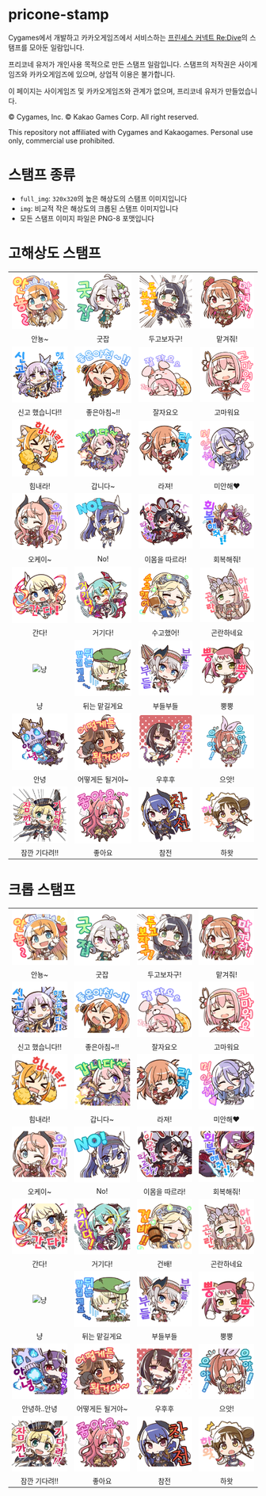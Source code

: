 # pricone-stamp
Cygames에서 개발하고 카카오게임즈에서 서비스하는 [프린세스 커넥트 Re:Dive](http://priconne.kakaogame.com/)의 스탬프를 모아둔 일람입니다.

프리코네 유저가 개인사용 목적으로 만든 스탬프 일람입니다. 스탬프의 저작권은 사이게임즈와 카카오게임즈에 있으며, 상업적 이용은 불가합니다.

이 페이지는 사이게임즈 및 카카오게임즈와 관계가 없으며, 프리코네 유저가 만들었습니다.

© Cygames, Inc. © Kakao Games Corp. All right reserved.

This repository not affiliated with Cygames and Kakaogames. Personal use only, commercial use prohibited.


# 스탬프 종류
* `full_img`: `320x320`의 높은 해상도의 스탬프 이미지입니다
* `img`: 비교적 작은 해상도의 크롭된 스탬프 이미지입니다
* 모든 스탬프 이미지 파일은 PNG-8 포맷입니다

# 고해상도 스탬프
|||||
|:-------------:|:-------------:|:-------------:|:-------------:|
| ![안뇽~](https://raw.githubusercontent.com/sokcuri/pricone-stamp/master/full_img/%EC%95%88%EB%87%BD~.png) | ![굿잡](https://raw.githubusercontent.com/sokcuri/pricone-stamp/master/full_img/%EA%B5%BF%EC%9E%A1.png) | ![두고보자구](https://raw.githubusercontent.com/sokcuri/pricone-stamp/master/full_img/%EB%91%90%EA%B3%A0%EB%B3%B4%EC%9E%90%EA%B5%AC!.png) | ![맡겨줘~](https://raw.githubusercontent.com/sokcuri/pricone-stamp/master/full_img/%EB%A7%A1%EA%B2%A8%EC%A4%98!.png) |
| 안뇽~ | 굿잡 | 두고보자구! | 맡겨줘! |
| ![신고 했습니다!!](https://raw.githubusercontent.com/sokcuri/pricone-stamp/master/full_img/%EC%8B%A0%EA%B3%A0%ED%96%88%EC%8A%B5%EB%8B%88%EB%8B%A4!!.png) | ![좋은아침~!!](https://raw.githubusercontent.com/sokcuri/pricone-stamp/master/full_img/%EC%A2%8B%EC%9D%80%EC%95%84%EC%B9%A8.png) | ![잘자요오](https://raw.githubusercontent.com/sokcuri/pricone-stamp/master/full_img/%EC%9E%98%EC%9E%90%EC%9A%94%EC%98%A4.png) | ![고마워요](https://raw.githubusercontent.com/sokcuri/pricone-stamp/master/full_img/%EA%B3%A0%EB%A7%88%EC%9B%8C%EC%9A%94.png) |
| 신고 했습니다!! | 좋은아침~!! | 잘자요오 | 고마워요 |
| ![힘내라!](https://raw.githubusercontent.com/sokcuri/pricone-stamp/master/full_img/%ED%9E%98%EB%82%B4%EB%9D%BC!.png) | ![갑니다~](https://raw.githubusercontent.com/sokcuri/pricone-stamp/master/full_img/%EA%B0%91%EB%8B%88%EB%8B%A4~.png) | ![라져!](https://raw.githubusercontent.com/sokcuri/pricone-stamp/master/full_img/%EB%9D%BC%EC%A0%B8!.png) | ![미안해♥](https://raw.githubusercontent.com/sokcuri/pricone-stamp/master/full_img/%EB%AF%B8%EC%95%88%ED%95%B4.png) |
| 힘내라! | 갑니다~ | 라져! | 미안해♥ |
| ![오케이~](https://raw.githubusercontent.com/sokcuri/pricone-stamp/master/full_img/%EC%98%A4%EC%BC%80%EC%9D%B4~.png) | ![No!](https://raw.githubusercontent.com/sokcuri/pricone-stamp/master/full_img/No!.png) | ![이몸을 따르라!](https://raw.githubusercontent.com/sokcuri/pricone-stamp/master/full_img/%EC%9D%B4%EB%AA%B8%EC%9D%84%EB%94%B0%EB%A5%B4%EB%9D%BC!.png) | ![회복해줘!](https://raw.githubusercontent.com/sokcuri/pricone-stamp/master/full_img/%ED%9A%8C%EB%B3%B5%ED%95%B4%EC%A4%98!!.png) |
| 오케이~ | No! | 이몸을 따르라! | 회복해줘! |
| ![간다!](https://raw.githubusercontent.com/sokcuri/pricone-stamp/master/full_img/%EA%B0%84%EB%8B%A4!.png) | ![거기다!](https://raw.githubusercontent.com/sokcuri/pricone-stamp/master/full_img/%EA%B1%B0%EA%B8%B0%EB%8B%A4!.png) | ![수고했어!](https://raw.githubusercontent.com/sokcuri/pricone-stamp/master/full_img/%EC%88%98%EA%B3%A0%ED%96%88%EC%96%B4!.png) | ![곤란하네요](https://raw.githubusercontent.com/sokcuri/pricone-stamp/master/full_img/%EA%B3%A4%EB%9E%80%ED%95%98%EB%84%A4%EC%9A%94.png) |
| 간다! | 거기다! | 수고했어! | 곤란하네요 |
| ![냥](https://raw.githubusercontent.com/sokcuri/pricone-stamp/master/full_img/%EB%83%A5.png) | ![뒤는 맡길게요](https://raw.githubusercontent.com/sokcuri/pricone-stamp/master/full_img/%EB%92%A4%EB%8A%94%EB%A7%A1%EA%B8%B8%EA%B2%8C%EC%9A%94....png) | ![부들부들](https://raw.githubusercontent.com/sokcuri/pricone-stamp/master/full_img/%EB%B6%80%EB%93%A4%EB%B6%80%EB%93%A4.png) | ![뿡뿡](https://raw.githubusercontent.com/sokcuri/pricone-stamp/master/full_img/%EB%BF%A1%EB%BF%A1.png) |
| 냥 | 뒤는 맡길게요 | 부들부들 | 뿡뿡 |
| ![안녕](https://raw.githubusercontent.com/sokcuri/pricone-stamp/master/full_img/%EC%95%88%EB%85%95.png) | ![어떻게든 될거야~](https://raw.githubusercontent.com/sokcuri/pricone-stamp/master/full_img/%EC%96%B4%EB%96%BB%EA%B2%8C%EB%93%A0%EB%90%A0%EA%B1%B0%EC%95%BC~.png) | ![우후후](https://raw.githubusercontent.com/sokcuri/pricone-stamp/master/full_img/%EC%9A%B0%ED%9B%84%ED%9B%84.png) | ![으앗!](https://raw.githubusercontent.com/sokcuri/pricone-stamp/master/full_img/%EC%9C%BC%EC%95%97!%EC%9C%BC%EC%95%97!.png) |
| 안녕 | 어떻게든 될거야~ | 우후후 | 으앗! |
| ![잠깐 기다려!!](https://raw.githubusercontent.com/sokcuri/pricone-stamp/master/full_img/%EC%9E%A0%EA%B9%90%EA%B8%B0%EB%8B%A4%EB%A0%A4!!.png) | ![좋아요](https://raw.githubusercontent.com/sokcuri/pricone-stamp/master/full_img/%EC%A2%8B%EC%95%84%EC%9A%94.png) | ![참전](https://raw.githubusercontent.com/sokcuri/pricone-stamp/master/full_img/%EC%B0%B8%EC%A0%84.png) | ![하왓](https://raw.githubusercontent.com/sokcuri/pricone-stamp/master/full_img/%ED%95%98%EC%99%93.png) |
| 잠깐 기다려!! | 좋아요 | 참전 | 하왓 |


# 크롭 스탬프
|||||
|:-------------:|:-------------:|:-------------:|:-------------:|
| ![안뇽~](https://raw.githubusercontent.com/sokcuri/pricone-stamp/master/img/%EC%95%88%EB%87%BD~.png) | ![굿잡](https://raw.githubusercontent.com/sokcuri/pricone-stamp/master/img/%EA%B5%BF%EC%9E%A1.png) | ![두고보자구](https://raw.githubusercontent.com/sokcuri/pricone-stamp/master/img/%EB%91%90%EA%B3%A0%EB%B3%B4%EC%9E%90%EA%B5%AC!.png) | ![맡겨줘~](https://raw.githubusercontent.com/sokcuri/pricone-stamp/master/img/%EB%A7%A1%EA%B2%A8%EC%A4%98!.png) |
| 안뇽~ | 굿잡 | 두고보자구! | 맡겨줘! |
| ![신고 했습니다!!](https://raw.githubusercontent.com/sokcuri/pricone-stamp/master/img/%EC%8B%A0%EA%B3%A0%ED%96%88%EC%8A%B5%EB%8B%88%EB%8B%A4!!.png) | ![좋은아침~!!](https://raw.githubusercontent.com/sokcuri/pricone-stamp/master/img/%EC%A2%8B%EC%9D%80%EC%95%84%EC%B9%A8.png) | ![잘자요오](https://raw.githubusercontent.com/sokcuri/pricone-stamp/master/img/%EC%9E%98%EC%9E%90%EC%9A%94%EC%98%A4.png) | ![고마워요](https://raw.githubusercontent.com/sokcuri/pricone-stamp/master/img/%EA%B3%A0%EB%A7%88%EC%9B%8C%EC%9A%94.png) |
| 신고 했습니다!! | 좋은아침~!! | 잘자요오 | 고마워요 |
| ![힘내라!](https://raw.githubusercontent.com/sokcuri/pricone-stamp/master/img/%ED%9E%98%EB%82%B4%EB%9D%BC!.png) | ![갑니다~](https://raw.githubusercontent.com/sokcuri/pricone-stamp/master/img/%EA%B0%91%EB%8B%88%EB%8B%A4~.png) | ![라져!](https://raw.githubusercontent.com/sokcuri/pricone-stamp/master/img/%EB%9D%BC%EC%A0%B8!.png) | ![미안해♥](https://raw.githubusercontent.com/sokcuri/pricone-stamp/master/img/%EB%AF%B8%EC%95%88%ED%95%B4.png) |
| 힘내라! | 갑니다~ | 라져! | 미안해♥ |
| ![오케이~](https://raw.githubusercontent.com/sokcuri/pricone-stamp/master/img/%EC%98%A4%EC%BC%80%EC%9D%B4~.png) | ![No!](https://raw.githubusercontent.com/sokcuri/pricone-stamp/master/img/No!.png) | ![이몸을 따르라!](https://raw.githubusercontent.com/sokcuri/pricone-stamp/master/img/%EC%9D%B4%EB%AA%B8%EC%9D%84%EB%94%B0%EB%A5%B4%EB%9D%BC!.png) | ![회복해줘!](https://raw.githubusercontent.com/sokcuri/pricone-stamp/master/img/%ED%9A%8C%EB%B3%B5%ED%95%B4%EC%A4%98!!.png) |
| 오케이~ | No! | 이몸을 따르라! | 회복해줘! |
| ![간다!](https://raw.githubusercontent.com/sokcuri/pricone-stamp/master/img/%EA%B0%84%EB%8B%A4!.png) | ![거기다!](https://raw.githubusercontent.com/sokcuri/pricone-stamp/master/img/%EA%B1%B0%EA%B8%B0%EB%8B%A4!.png) | ![건배!](https://raw.githubusercontent.com/sokcuri/pricone-stamp/master/img/%EA%B1%B4%EB%B0%B0!!.png) | ![곤란하네요](https://raw.githubusercontent.com/sokcuri/pricone-stamp/master/img/%EA%B3%A4%EB%9E%80%ED%95%98%EB%84%A4%EC%9A%94.png) |
| 간다! | 거기다! | 건배! | 곤란하네요 |
| ![냥](https://raw.githubusercontent.com/sokcuri/pricone-stamp/master/img/%EB%83%A5.png) | ![뒤는 맡길게요](https://raw.githubusercontent.com/sokcuri/pricone-stamp/master/img/%EB%92%A4%EB%8A%94%EB%A7%A1%EA%B8%B8%EA%B2%8C%EC%9A%94....png) | ![부들부들](https://raw.githubusercontent.com/sokcuri/pricone-stamp/master/img/%EB%B6%80%EB%93%A4%EB%B6%80%EB%93%A4.png) | ![뿡뿡](https://raw.githubusercontent.com/sokcuri/pricone-stamp/master/img/%EB%BF%A1%EB%BF%A1.png) |
| 냥 | 뒤는 맡길게요 | 부들부들 | 뿡뿡 |
| ![안녕하..안녕](https://raw.githubusercontent.com/sokcuri/pricone-stamp/master/img/%EC%95%88%EB%85%95%ED%95%98..%EC%95%88%EB%85%95.png) | ![어떻게든 될거야~](https://raw.githubusercontent.com/sokcuri/pricone-stamp/master/img/%EC%96%B4%EB%96%BB%EA%B2%8C%EB%93%A0%EB%90%A0%EA%B1%B0%EC%95%BC~.png) | ![우후후](https://raw.githubusercontent.com/sokcuri/pricone-stamp/master/img/%EC%9A%B0%ED%9B%84%ED%9B%84.png) | ![으앗!](https://raw.githubusercontent.com/sokcuri/pricone-stamp/master/img/%EC%9C%BC%EC%95%97!%EC%9C%BC%EC%95%97!.png) |
| 안녕하..안녕 | 어떻게든 될거야~ | 우후후 | 으앗! |
| ![잠깐 기다려!!](https://raw.githubusercontent.com/sokcuri/pricone-stamp/master/img/%EC%9E%A0%EA%B9%90%EA%B8%B0%EB%8B%A4%EB%A0%A4!!.png) | ![좋아요](https://raw.githubusercontent.com/sokcuri/pricone-stamp/master/img/%EC%A2%8B%EC%95%84%EC%9A%94.png) | ![참전](https://raw.githubusercontent.com/sokcuri/pricone-stamp/master/img/%EC%B0%B8%EC%A0%84.png) | ![하왓](https://raw.githubusercontent.com/sokcuri/pricone-stamp/master/img/%ED%95%98%EC%99%93.png) |
| 잠깐 기다려!! | 좋아요 | 참전 | 하왓 |